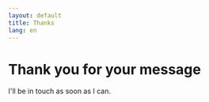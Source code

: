 ```yaml
---
layout: default
title: Thanks
lang: en
---
```


# Thank you for your message

I'll be in touch as soon as I can.
